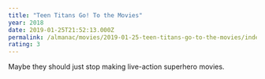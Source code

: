 ```yaml
---
title: "Teen Titans Go! To the Movies"
year: 2018
date: 2019-01-25T21:52:13.000Z
permalink: /almanac/movies/2019-01-25-teen-titans-go-to-the-movies/index.html
rating: 3
---
```


Maybe they should just stop making live-action superhero movies.